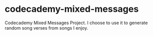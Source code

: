 # codecademy-mixed-messages
Codecademy Mixed Messages Project. I choose to use it to generate random song verses from songs I enjoy.
